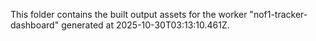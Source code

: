 This folder contains the built output assets for the worker "nof1-tracker-dashboard" generated at 2025-10-30T03:13:10.461Z.